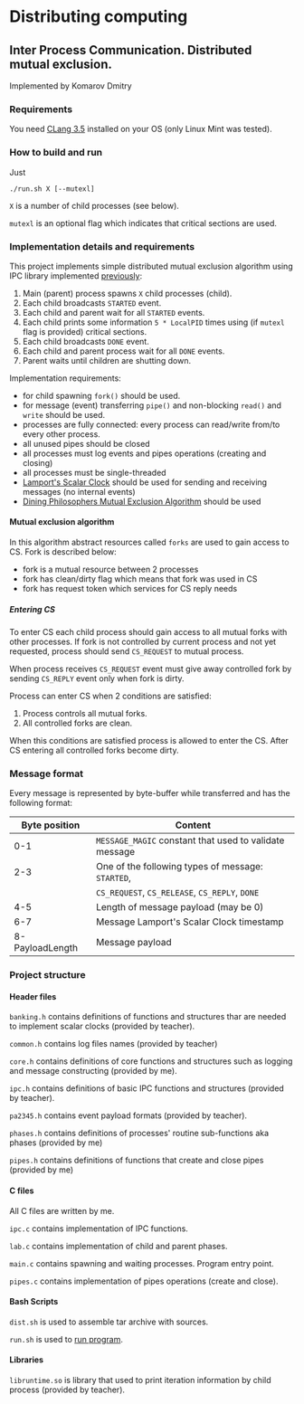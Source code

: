 # Distributing computing

## Inter Process Communication. Distributed mutual exclusion.

Implemented by Komarov Dmitry

### Requirements

You need [CLang 3.5](https://pkgs.org/download/clang-3.5) installed on your OS 
(only Linux Mint was tested).

### How to build and run

Just
```
./run.sh X [--mutexl]
```
`X` is a number of child processes (see below).

`mutexl` is an optional flag which indicates that critical sections are used.

### Implementation details and requirements

This project implements simple distributed mutual exclusion algorithm using
IPC library implemented [previously](https://github.com/komarovd95/distributed-classes/tree/feature/lab0-pa4):
1. Main (parent) process spawns `X` child processes (child).
2. Each child broadcasts `STARTED` event.
3. Each child and parent wait for all `STARTED` events.
4. Each child prints some information `5 * LocalPID` times using
   (if `mutexl` flag is provided) critical sections.
5. Each child broadcasts `DONE` event.
6. Each child and parent process wait for all `DONE` events.
7. Parent waits until children are shutting down.

Implementation requirements:
* for child spawning `fork()` should be used.
* for message (event) transferring `pipe()` and non-blocking `read()` and `write`
  should be used.
* processes are fully connected: every process can read/write from/to every 
  other process.
* all unused pipes should be closed
* all processes must log events and pipes operations (creating and closing)
* all processes must be single-threaded
* [Lamport's Scalar Clock](https://en.wikipedia.org/wiki/Lamport_timestamps)
  should be used for sending and receiving messages (no internal events)
* [Dining Philosophers Mutual Exclusion Algorithm](https://en.wikipedia.org/wiki/Dining_philosophers_problem)
  should be used

#### Mutual exclusion algorithm

In this algorithm abstract resources called `forks` are used to gain access to 
CS. Fork is described below:
* fork is a mutual resource between 2 processes
* fork has clean/dirty flag which means that fork was used in CS
* fork has request token which services for CS reply needs

##### Entering CS

To enter CS each child process should gain access to all mutual forks with other 
processes. If fork is not controlled by current process and not yet requested,
process should send `CS_REQUEST` to mutual process.

When process receives `CS_REQUEST` event must give away controlled fork by 
sending `CS_REPLY` event only when fork is dirty. 

Process can enter CS when 2 conditions are satisfied:
1. Process controls all mutual forks.
2. All controlled forks are clean.

When this conditions are satisfied process is allowed to enter the CS. After CS
entering all controlled forks become dirty.

### Message format

Every message is represented by byte-buffer while transferred and has the 
following format:

| Byte position   | Content                                                |
|-----------------|--------------------------------------------------------|
| 0-1             | `MESSAGE_MAGIC` constant that used to validate message |
| 2-3             | One of the following types of message: `STARTED`,      |
|                 | `CS_REQUEST`, `CS_RELEASE`, `CS_REPLY`, `DONE`         |
| 4-5             | Length of message payload (may be 0)                   |
| 6-7             | Message Lamport's Scalar Clock timestamp               |
| 8-PayloadLength | Message payload                                        |

### Project structure

#### Header files

`banking.h` contains definitions of functions and structures thar are needed to 
implement scalar clocks (provided by teacher).

`common.h` contains log files names (provided by teacher)

`core.h` contains definitions of core functions and structures such as logging
and message constructing (provided by me).

`ipc.h` contains definitions of basic IPC functions and structures (provided by 
teacher).

`pa2345.h` contains event payload formats (provided by teacher).

`phases.h` contains definitions of processes' routine sub-functions aka phases 
(provided by me)

`pipes.h` contains definitions of functions that create and close pipes (provided
by me)

#### C files

All C files are written by me.

`ipc.c` contains implementation of IPC functions.

`lab.c` contains implementation of child and parent phases.

`main.c` contains spawning and waiting processes. Program entry point.

`pipes.c` contains implementation of pipes operations (create and close).

#### Bash Scripts

`dist.sh` is used to assemble tar archive with sources.

`run.sh` is used to [run program](#how-to-build-and-run).

#### Libraries

`libruntime.so` is library that used to print iteration information by child
process (provided by teacher).
